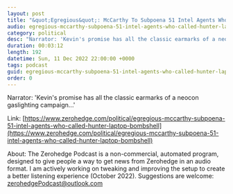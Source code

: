 ```yaml
---
layout: post
title: "&quot;Egregious&quot;: McCarthy To Subpoena 51 Intel Agents Who Called Hunter Laptop Bombshell 'Disinformation'"
audio: egregious-mccarthy-subpoena-51-intel-agents-who-called-hunter-laptop-bombshell-0
category: political
desc: "Narrator: 'Kevin's promise has all the classic earmarks of a neocon gaslighting campaign...'"
duration: 00:03:12
length: 192
datetime: Sun, 11 Dec 2022 22:00:00 +0000
tags: podcast
guid: egregious-mccarthy-subpoena-51-intel-agents-who-called-hunter-laptop-bombshell-0
order: 0
---
```

Narrator: 'Kevin's promise has all the classic earmarks of a neocon gaslighting campaign...'

Link: [https://www.zerohedge.com/political/egregious-mccarthy-subpoena-51-intel-agents-who-called-hunter-laptop-bombshell](https://www.zerohedge.com/political/egregious-mccarthy-subpoena-51-intel-agents-who-called-hunter-laptop-bombshell)

About: The Zerohedge Podcast is a non-commercial, automated program, designed to give people a way to get news from Zerohedge in an audio format.  I am actively working on tweaking and improving the setup to create a better listening experience (October 2022).  Suggestions are welcome: [zerohedgePodcast@outlook.com](mailto:zerohedgePodcast@outlook.com)